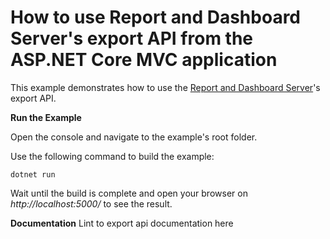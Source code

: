 # How to use Report and Dashboard Server's export API from the ASP.NET Core MVC application

This example demonstrates how to use the [Report and Dashboard Server](https://docs.devexpress.com/ReportServer/12432/index)'s export API.


**Run the Example**

Open the console and navigate to the example's root folder.

Use the following command to build the example: 

``dotnet run``

Wait until the build is complete and open your browser on _http://localhost:5000/_  to see the result.

**Documentation**
  Lint to export api documentation here